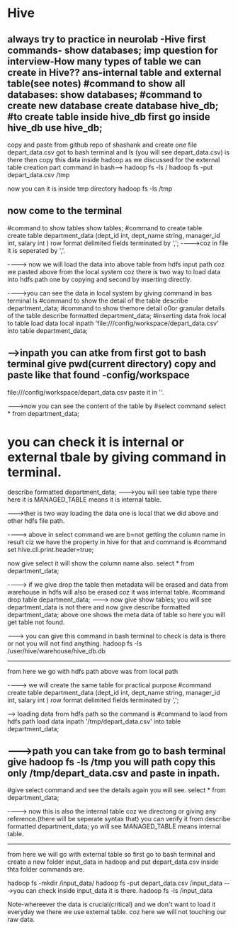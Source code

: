 # Hive
always try to practice in neurolab -Hive
first commands- show databases;
imp question for interview-How many types of table we can create in Hive??
ans-internal table and external table(see notes)
#command to show all databases:
show databases;
#command to create new database
create database hive_db;
#to create table inside hive_db
first go inside hive_db
use hive_db;
------------------------------------
copy and paste from github repo of shashank and create one  file depart_data.csv
got to bash terminal and
ls (you will see depart_data.csv) is there
then copy this data inside hadoop as we discussed for the external table creation part
command in bash--> hadoop fs -ls /
hadoop fs -put depart_data.csv /tmp

now you can it is inside tmp directory
hadoop fs -ls /tmp

now come to the terminal
-------------------------------------------------------------------------------------------
#command to show tables
show tables;
#command to create table   
create table department_data
(dept_id int,
dept_name string,
manager_id int,
salary int
)
row format delimited
fields terminated by ',';                      ---->coz in file it is seperated by ','.

----> now we will load the data into above table from hdfs input path coz we pasted above from the local system coz there is two way to load data into hdfs path one by copying and second by inserting directly.

---->you can see the data in local system by giving command in bas terminal
ls
#command to show the detail of the table
describe department_data;
#command to show themore detail o0or granular details of the table
describe formatted department_data;
#inserting data frok local to table
load data local inpath 'file:///config/workspace/depart_data.csv' into table department_data;

-->inpath you can atke from first got to bash terminal give pwd(current directory) copy and paste like that found -config/workspace
--------------------------------------------------
file:///config/workspace/depart_data.csv paste it in ''.

--->now you can see the content of the table by
#select command
select * from department_data;

# you can check it is internal or external tbale by giving command in terminal.
describe formatted department_data;
--->you will see table type there here it is MANAGED_TABLE means it is internal table.

--->ther is two way loading the data one is local that we did above and other hdfs file path.

----> above in select command we are b=not getting the column name in result ciz we have the property in hive for that and command is
#command
set hive.cli.print.header=true;

now give select it will show the column  name also.
select * from department_data;

----> if we give drop the table then metadata will be erased and data from warehouse in hdfs will also be erased coz it was internal table.
#command
drop table department_data;
---> now give 
show tables;
you will see department_data is not there and now give
describe formatted department_data;
above one shows the meta data of table so here you will get table not found.

---> you can give this command in bash terminal to check is data is there or not you will not find anything.
hadoop fs -ls /user/hive/warehouse/hive_db.db

--------------------------------------------------------------------------------------------------
from here we go with hdfs path above was from local path

----> we will create the same table for practical purpose
#command
create table department_data
(dept_id int,
dept_name string,
manager_id int,
salary int
)
row format delimited
fields terminated by ','; 

--> loading data from hdfs path so the command is
#command to laod from hdfs path
load data inpath '/tmp/depart_data.csv' into table department_data;

--->path you can take from go to bash terminal give
hadoop fs -ls /tmp
you will path copy this only /tmp/depart_data.csv and paste  in inpath.
------------------------------------------------------------------------------------
#give select command and see the details again you will see.
select * from department_data;

----> now this is also the internal table coz we directong or giving any reference.(there will be seperate syntax that)
you can verify it from 
describe formatted department_data;
yo will see MANAGED_TABLE means internal table.

--------------------------------------------------------------------------------------
from here we will go with external table so
first go to bash terminal and create a new folder input_data in hadoop and put depart_data.csv inside thta folder commands are.

hadoop fs -mkdir /input_data/
hadoop fs -put depart_data.csv /input_data
 --->you can check inside input_data it is there.
 hadoop fs -ls /input_data

Note-whereever the data is crucial(critical) and we don't want to load it everyday we there we use external table. coz here we will not touching our raw data.















